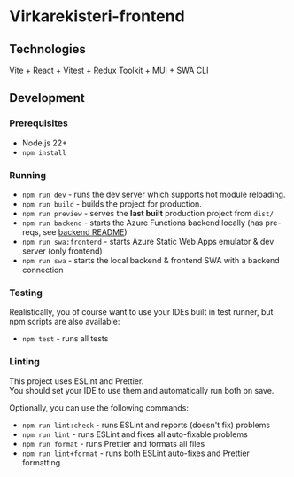 # Virkarekisteri-frontend

## Technologies

Vite + React + Vitest + Redux Toolkit + MUI + SWA CLI

## Development

### Prerequisites

- Node.js 22+
- `npm install`

### Running

- `npm run dev` - runs the dev server which supports hot module reloading.
- `npm run build` - builds the project for production.
- `npm run preview` - serves the **last built** production project from `dist/`
- `npm run backend` - starts the Azure Functions backend locally (has pre-reqs, see [backend README](../backend/README.md))
- `npm run swa:frontend` - starts Azure Static Web Apps emulator & dev server (only frontend)
- `npm run swa` - starts the local backend & frontend SWA with a backend connection

### Testing

Realistically, you of course want to use your IDEs built in test runner, but npm scripts are also available:

- `npm test` - runs all tests

### Linting

This project uses ESLint and Prettier.  
You should set your IDE to use them and automatically run both on save.

Optionally, you can use the following commands:

- `npm run lint:check` - runs ESLint and reports (doesn't fix) problems
- `npm run lint` - runs ESLint and fixes all auto-fixable problems
- `npm run format` - runs Prettier and formats all files
- `npm run lint+format` - runs both ESLint auto-fixes and Prettier formatting
